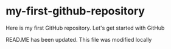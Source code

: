 # my-first-github-repository
Here is my first GitHub repository. Let's get started with GitHub

READ.ME has been updated. This file was modified locally 
